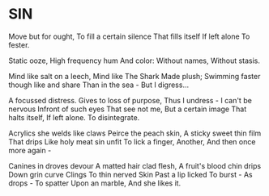 # SIN

Move but for ought, 
To fill a certain silence 
That fills itself 
If left alone 
To fester. 

Static ooze, 
High frequency hum 
And color: 
Without names, 
Without stasis. 

Mind like salt on a leech, 
Mind like The Shark 
Made plush; 
Swimming faster though like and share 
Than in the sea - 
But I digress... 

A focussed distress. 
Gives to loss of purpose, 
Thus I undress - 
I can't be nervous 
Infront of such eyes 
That see not me, 
But a certain image 
That halts itself, 
If left alone. 
To disintegrate. 

Acrylics she welds like claws 
Peirce the peach skin, 
A sticky sweet thin film 
That drips 
Like holy meat sin unfit 
To lick a finger, 
Another, 
And then once more again - 

Canines in droves devour 
A matted hair clad flesh, 
A fruit's blood chin drips 
Down grin curve 
Clings 
To thin nerved 
Skin 
Past a lip licked 
To burst - 
As drops - 
To spatter 
Upon an marble, 
And she likes it.
